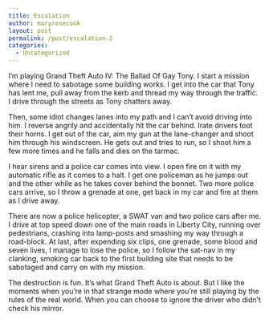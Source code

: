 ```yaml
---
title: Escalation
author: maryrosecook
layout: post
permalink: /post/escalation-2
categories:
  - Uncategorized
---
```

I&#8217;m playing Grand Theft Auto IV: The Ballad Of Gay Tony. I start a mission where I need to sabotage some building works. I get into the car that Tony has lent me, pull away from the kerb and thread my way through the traffic. I drive through the streets as Tony chatters away.

Then, some idiot changes lanes into my path and I can&#8217;t avoid driving into him. I reverse angrily and accidentally hit the car behind. Irate drivers toot their horns. I get out of the car, aim my gun at the lane-changer and shoot him through his windscreen. He gets out and tries to run, so I shoot him a few more times and he falls and dies on the tarmac.

I hear sirens and a police car comes into view. I open fire on it with my automatic rifle as it comes to a halt. I get one policeman as he jumps out and the other while as he takes cover behind the bonnet. Two more police cars arrive, so I throw a grenade at one, get back in my car and fire at them as I drive away.

There are now a police helicopter, a SWAT van and two police cars after me. I drive at top speed down one of the main roads in Liberty City, running over pedestrians, crashing into lamp-posts and smashing my way through a road-block. At last, after expending six clips, one grenade, some blood and seven lives, I manage to lose the police, so I follow the sat-nav in my clanking, smoking car back to the first building site that needs to be sabotaged and carry on with my mission.

The destruction is fun. It&#8217;s what Grand Theft Auto is about. But I like the moments when you&#8217;re in that strange mode where you&#8217;re still playing by the rules of the real world. When you can choose to ignore the driver who didn&#8217;t check his mirror.